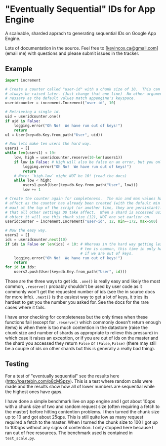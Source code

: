 # "Eventually Sequential" IDs for App Engine

A scaleable, sharded apprach to generating sequential IDs on Google App Engine.

Lots of documentation in the source.  Feel free to
[kevincox.ca@gmail.com](email me) with questions and please submit issues in the
tracker.

## Example

```python
import increment

# Create a counter called "user-id" with a chunk size of 10.  This can
# always be raised later. (Just change that one line)  No other arguments are
# nessary as the default values match appengine's keyspace.
useridcounter = increment.Increment("user-id", 10)

# Retrieving a single id.
uid = useridcounter.one()
if uid is False:
	logging.error("Oh No!  We have run out of keys!")
	return
u1 = User(key=db.Key.from_path("User", uid))

# Now lets make ten users the hard way.
users1 = []
while len(users1) < 10:
	low, high = useridcounter.reserve(10-len(users1))
	if low is False: # High will also be false on an error, but you only need one.
		logging.error("Oh No!  We have run out of keys!")
		return
	# Note: `high-low` might NOT be 10! (read the docs)
	while low < high:
		users1.push(User(key=db.Key.from_path("User", low)))
		low += 1

# Create the counter again for completeness.  The min and max values have no
# affect as the counter has already been created (with the default min and
# max) at the top of the script (or another time, they are persistant).  Note
# that all other settings DO take affect.  When a shard is accessed using this
# object it will use this chunk size (12), NOT one set earlier on.
useridcounter = increment.Increment("user-id", 12, min=-172, max=500)

# Now the easy way.
users2 = []
ids = useridcounter.next(10)
if ids is False or len(ids) < 10: # Whereas in the hard way getting less then
	                              # ten is common, this time in only happens
	                              # if we are out of keys.
	logging.error("Oh No!  We have run out of keys!")
	return
for id in ids:
	users2.push(User(key=db.Key.from_path("User", id)))
```

Those are the three ways to get ids.  `.one()` is really easy and likely the
most common, `.reserve()` probably shouldn't be used by user code as it commonly
won't get the requested number of ids (see the in source docs for more info).
`.next()` is the easiest way to get a lot of keys, it tries its hardest to get
you the number you asked for.  See the docs for the rare cases where it fails.

I have error checking for completeness but the only times when these functions
fail (except for `.reserve()` which commonly doesn't return enough items) is
when there is too much contention in the datastore (raise the chunk size and
number of shards as appropriate to relieve this pressure) in which case it
raises an exception, or if you are out of ids on the master and the shard you
accessed they return `False` or `(False,False)` (there may still be a couple of
ids on other shards but this is generally a really bad thing).


## Testing

For a test of "eventually sequential" see the results here
(http://pastebin.com/p8cMSpzy).  This is a test where random calls were made
and the results show how all of lower numbers are sequential while the
highest ones have gaps.

I have done a simple benchmark live on app engine and I got about 10qps with
a chunk size of two and random request size (often requiring a fetch to the
master) before hitting contention problems.  I then turned the chunk size up
to 10 and got about 25qps.  This is still quite low as many request required
a fetch to the master.  When I turned the chunk size to 100 I got up to
100qps without any signs of contention.  I only stopped here because I ran out
of free resources.  The benchmark used is contained in `test_scale.py`.
